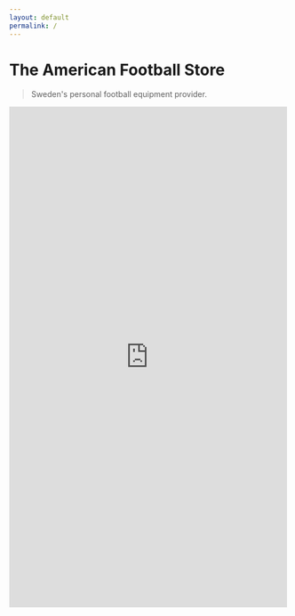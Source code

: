 ```yaml
---
layout: default
permalink: /
---
```


# The American Football Store

> Sweden's personal football equipment provider.

<iframe src="https://docs.google.com/forms/d/e/1FAIpQLSdESd657VMWHgs79nM-boEO18WOSxlUGrTzUqP11auSgknDTw/viewform?embedded=true" width="500" height="900" frameborder="0" marginheight="0" marginwidth="0">Loading...</iframe>
